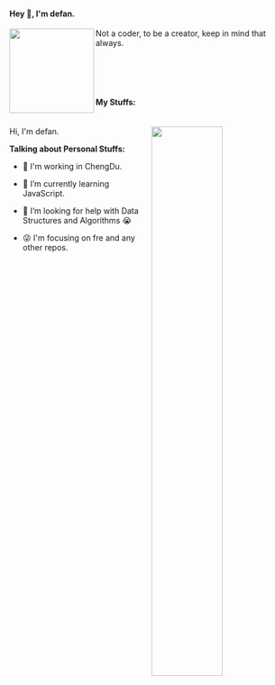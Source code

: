 #### Hey 👋, I'm defan.
<img width="150" align="left" height="150" src="https://media0.giphy.com/media/W6cFOWWVIrvBOVf5b4/200w.webp"/>
Not a coder, to be a creator, keep in mind that always.

<br/>
<br/>
<br/>
<br/>
<br/>

#### My Stuffs: 

<br/>
Hi, I'm defan.
<img align="right" alt="" width="50%" src="https://klxxcdn.oss-cn-hangzhou.aliyuncs.com/histudy/hrm/media/100/17.svg"/>

**Talking about Personal Stuffs:**

- 👨 I'm working in ChengDu.

  
- 🌱 I’m currently learning JavaScript.


- 🤔 I’m looking for help with Data Structures and Algorithms 😭
  

- 😜 I'm focusing on fre and any other repos.

